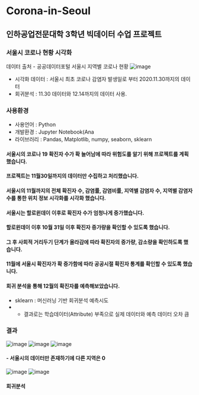 # Corona-in-Seoul


## 인하공업전문대학 3학년 빅데이터 수업 프로젝트

### 서울시 코로나 현황 시각화

데이터 출처 - 공공데이터포털 서울시 지역별 코로나 현황 
![image](https://user-images.githubusercontent.com/71078707/125554975-abd514f6-ebd6-427a-b1a1-95722d2604cc.png)
- 시각화 데이터 : 서울시 최초 코로나 감염자 발생일로 부터 2020.11.30까지의 데이터
- 회귀분석 : 11.30 데이터와 12.14까지의 데이터 사용.


### 사용환경
- 사용언어 : Python
- 개발환경 : Jupyter Notebook(Ana
- 라이브러리 : Pandas, Matplotlib, numpy, seaborn, sklearn

#### 서울시의 코로나 19 확진자 수가 확 늘어남에 따라 위험도를 알기 위해 프로젝트를 계획했습니다. 
#### 프로젝트는 11월30일까지의 데이터만 수집하고 처리했습니다.
#### 서울시의 11월까지의 전체 확진자 수, 감염률, 감염비률, 지역별 감염자 수, 지역별 감염자 수를 통한 위치 정보 시각화를 시각화 했습니다.
#### 서울시는 할로윈데이 이후로 확진자 수가 엄청나게 증가했습니다.
#### 할로윈데이 이후 10월 31일 이후 확진자 증가량을 확인할 수 있도록 했습니다.
#### 그 후 사회적 거리두기 단계가 올라감에 따라 확진자의 증가량, 감소량을 확인하도록 했습니다. 
#### 11월에 서울시 확진자가 확 증가함에 따라 공공시절 확진자 통계를 확인할 수 있도록 했습니다.
#### 회귀 분석을 통해 12월의 확진자를 예측해보았습니다.
- sklearn : 머신러닝 기반 회귀분석 예측시도
- - 결과로는 학습데이터(Attribute) 부족으로 실제 데이터와 예측 데이터 오차 큼

### 결과
![image](https://user-images.githubusercontent.com/71078707/125555663-199c9aa3-ec27-411a-9fd3-340eb2f57fb7.png)
![image](https://user-images.githubusercontent.com/71078707/125555681-55079e95-735f-490e-899a-f7fe0ca0b1bd.png)
![image](https://user-images.githubusercontent.com/71078707/125555706-6035539e-ec55-4203-a995-6c21abe1e6df.png)
#### - 서울시의 데이터만 존재하기에 다른 지역은 0
![image](https://user-images.githubusercontent.com/71078707/125555744-478935be-011d-427a-b71e-aa0e92a815d2.png)
![image](https://user-images.githubusercontent.com/71078707/125555762-80b2985d-8f14-4312-ad4d-6ae7f32e11f6.png)
#### 회귀분석
